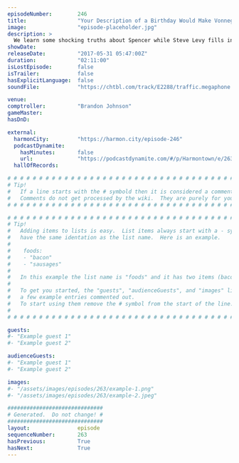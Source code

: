 ```yaml
---
episodeNumber:        246
title:                "Your Description of a Birthday Would Make Vonnegut Kill Himself"
image:                "episode-placeholder.jpg"
description: >
  We learn some shocking truths about Spencer while Steve Levy fills in for him, Fred Stoller delves deep into the writing process of Seinfeld, Dan suspects our guest comptroller (Brandon Johnson) is a time traveler. Featuring Dan Harmon, Brandon Johnson...
showDate:             
releaseDate:          "2017-05-31 05:47:00Z"
duration:             "02:11:00"
isLostEpisode:        false
isTrailer:            false
hasExplicitLanguage:  false
soundFile:            "https://chtbl.com/track/E2288/traffic.megaphone.fm/STA3180026616.mp3?updated=1596760999"

venue:                
comptroller:          "Brandon Johnson"
gameMaster:           
hasDnD:               

external:
  harmonCity:         "https://harmon.city/episode-246"
  podcastDynamite:
    hasMinutes:       false
    url:              "https://podcastdynamite.com/#/p/Harmontown/e/263/246"
  hallOfRecords:      

# # # # # # # # # # # # # # # # # # # # # # # # # # # # # # # # # # # # # # # # # # # # #
# Tip!
#   If a line starts with the # symbold then it is considered a comment.
#   Comments do not get processed by the wiki.  They are purely for your information.
# # # # # # # # # # # # # # # # # # # # # # # # # # # # # # # # # # # # # # # # # # # # #

# # # # # # # # # # # # # # # # # # # # # # # # # # # # # # # # # # # # # # # # # # # # #
# Tip!
#   Adding items to lists is easy.  List items always start with a - symbol and have
#   have the same identation as the list name.  Here is an example.
#
#    foods:
#    - "bacon"
#    - "sausages"
#
#   In this example the list name is "foods" and it has two items (bacon, and sausages).
#
#   To get you started, the "guests", "audienceGuests", and "images" lists below have
#   a few example entries commented out.
#   To start using them remove the # symbol from the start of the line.
#
# # # # # # # # # # # # # # # # # # # # # # # # # # # # # # # # # # # # # # # # # # # # #

guests:
#- "Example guest 1"
#- "Example guest 2"

audienceGuests:
#- "Example guest 1"
#- "Example guest 2"

images:
#- "/assets/images/episodes/263/example-1.png"
#- "/assets/images/episodes/263/example-2.jpeg"

##############################
# Generated.  Do not change! #
##############################
layout:               episode
sequenceNumber:       263
hasPrevious:          True
hasNext:              True
---
```


<!-- The episode description will be rendered here -->

<!-- Add your content BELOW here -->
<!-- vvvvvvvvvvvvvvvvvvvvvvvvvvv -->




<!-- ^^^^^^^^^^^^^^^^^^^^^^^^^^^ -->
<!-- Add your content ABOVE here -->

<!-- The episode gallery will be rendered here -->